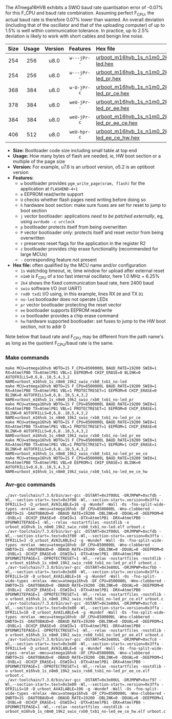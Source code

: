The ATmega16HVB exhibits a SWIO baud rate quantisation error of -0.07% for this F_CPU and baud rate combination. Assuming perfect F<sub>CPU</sub>, the actual baud rate is therefore 0.07% lower than wanted. An overall deviation (including that of the oscillator and that of the uploading computer) of up to 1.5% is well within communication tolerance. In practice, up to 2.5% deviation is likely to work with short cables and benign line noise.

|Size|Usage|Version|Features|Hex file|
|:-:|:-:|:-:|:-:|:--|
|254|256|u8.0|`w---jPr--`|[urboot_m16hvb_1s_n1m0_2k4_swio_rxb0_txb1_no-led.hex](https://raw.githubusercontent.com/stefanrueger/urboot.hex/main/mcus/atmega16hvb/watchdog_1_s/internal_oscillator_n%2B6.25%25/%2B1m000000_hz/%2B%2B%2B2k4_baud/swio_rxb0_txb1/no-led/urboot_m16hvb_1s_n1m0_2k4_swio_rxb0_txb1_no-led.hex)|
|254|256|u8.0|`w---jPr--`|[urboot_m16hvb_1s_n1m0_2k4_swio_rxb0_txb1_no-led_pr.hex](https://raw.githubusercontent.com/stefanrueger/urboot.hex/main/mcus/atmega16hvb/watchdog_1_s/internal_oscillator_n%2B6.25%25/%2B1m000000_hz/%2B%2B%2B2k4_baud/swio_rxb0_txb1/no-led/urboot_m16hvb_1s_n1m0_2k4_swio_rxb0_txb1_no-led_pr.hex)|
|368|384|u8.0|`w-U-jPr-c`|[urboot_m16hvb_1s_n1m0_2k4_swio_rxb0_txb1_no-led_pr_ce.hex](https://raw.githubusercontent.com/stefanrueger/urboot.hex/main/mcus/atmega16hvb/watchdog_1_s/internal_oscillator_n%2B6.25%25/%2B1m000000_hz/%2B%2B%2B2k4_baud/swio_rxb0_txb1/no-led/urboot_m16hvb_1s_n1m0_2k4_swio_rxb0_txb1_no-led_pr_ce.hex)|
|378|384|u8.0|`weU-jPr--`|[urboot_m16hvb_1s_n1m0_2k4_swio_rxb0_txb1_no-led_pr_ee.hex](https://raw.githubusercontent.com/stefanrueger/urboot.hex/main/mcus/atmega16hvb/watchdog_1_s/internal_oscillator_n%2B6.25%25/%2B1m000000_hz/%2B%2B%2B2k4_baud/swio_rxb0_txb1/no-led/urboot_m16hvb_1s_n1m0_2k4_swio_rxb0_txb1_no-led_pr_ee.hex)|
|384|384|u8.0|`weU-jPr-c`|[urboot_m16hvb_1s_n1m0_2k4_swio_rxb0_txb1_no-led_pr_ee_ce.hex](https://raw.githubusercontent.com/stefanrueger/urboot.hex/main/mcus/atmega16hvb/watchdog_1_s/internal_oscillator_n%2B6.25%25/%2B1m000000_hz/%2B%2B%2B2k4_baud/swio_rxb0_txb1/no-led/urboot_m16hvb_1s_n1m0_2k4_swio_rxb0_txb1_no-led_pr_ee_ce.hex)|
|406|512|u8.0|`weU-hpr-c`|[urboot_m16hvb_1s_n1m0_2k4_swio_rxb0_txb1_no-led_ee_ce_hw.hex](https://raw.githubusercontent.com/stefanrueger/urboot.hex/main/mcus/atmega16hvb/watchdog_1_s/internal_oscillator_n%2B6.25%25/%2B1m000000_hz/%2B%2B%2B2k4_baud/swio_rxb0_txb1/no-led/urboot_m16hvb_1s_n1m0_2k4_swio_rxb0_txb1_no-led_ee_ce_hw.hex)|

- **Size:** Bootloader code size including small table at top end
- **Usage:** How many bytes of flash are needed, ie, HW boot section or a multiple of the page size
- **Version:** For example, u7.6 is an urboot version, o5.2 is an optiboot version
- **Features:**
  + `w` bootloader provides `pgm_write_page(sram, flash)` for the application at `FLASHEND-4+1`
  + `e` EEPROM read/write support
  + `U` checks whether flash pages need writing before doing so
  + `h` hardware boot section: make sure fuses are set for reset to jump to boot section
  + `j` vector bootloader: applications *need to be patched externally*, eg, using `avrdude -c urclock`
  + `p` bootloader protects itself from being overwritten
  + `P` vector bootloader only: protects itself and reset vector from being overwritten
  + `r` preserves reset flags for the application in the register R2
  + `c` bootloader provides chip erase functionality (recommended for large MCUs)
  + `-` corresponding feature not present
- **Hex file:** often qualified by the MCU name and/or configuration
  + `1s` watchdog timeout, ie, time window for upload after external reset
  + `n1m0` is F<sub>CPU</sub> of a too fast internal oscillator, here 1.0 MHz + 6.25%
  + `2k4` shows the fixed communication baud rate, here 2400 baud
  + `swio` software I/O (not UART)
  + `rxd0 txd1` I/O using, in this example, lines RX `D0` and TX `D1`
  + `no-led` bootloader does not operate LEDs
  + `pr` vector bootloader protecting the reset vector
  + `ee` bootloader supports EEPROM read/write
  + `ce` bootloader provides a chip erase command
  + `hw` hardware supported bootloader: set fuses to jump to the HW boot section, not to addr 0


Note below that baud rate and F<sub>CPU</sub> may be different from the path name's as long as the quotient F<sub>CPU</sub>/baud rate is the same.

### Make commands
```
make MCU=atmega16hvb WDTO=1S F_CPU=8500000L BAUD_RATE=19200 SWIO=1 RX=AtmelPB0 TX=AtmelPB1 VBL=1 EEPROM=0 CHIP_ERASE=0 BLINK=0 AUTOFRILLS=0,6,8..10,5,4,3,2 NAME=urboot_m16hvb_1s_n8m0_19k2_swio_rxb0_txb1_no-led
make MCU=atmega16hvb WDTO=1S F_CPU=8500000L BAUD_RATE=19200 SWIO=1 RX=AtmelPB0 TX=AtmelPB1 VBL=1 PROTECTRESET=1 EEPROM=0 CHIP_ERASE=0 BLINK=0 AUTOFRILLS=0,6,8..10,5,4,3,2 NAME=urboot_m16hvb_1s_n8m0_19k2_swio_rxb0_txb1_no-led_pr
make MCU=atmega16hvb WDTO=1S F_CPU=8500000L BAUD_RATE=19200 SWIO=1 RX=AtmelPB0 TX=AtmelPB1 VBL=1 PROTECTRESET=1 EEPROM=0 CHIP_ERASE=1 BLINK=0 AUTOFRILLS=0,6,8..10,5,4,3,2 NAME=urboot_m16hvb_1s_n8m0_19k2_swio_rxb0_txb1_no-led_pr_ce
make MCU=atmega16hvb WDTO=1S F_CPU=8500000L BAUD_RATE=19200 SWIO=1 RX=AtmelPB0 TX=AtmelPB1 VBL=1 PROTECTRESET=1 EEPROM=1 CHIP_ERASE=0 BLINK=0 AUTOFRILLS=0,6,8..10,5,4,3,2 NAME=urboot_m16hvb_1s_n8m0_19k2_swio_rxb0_txb1_no-led_pr_ee
make MCU=atmega16hvb WDTO=1S F_CPU=8500000L BAUD_RATE=19200 SWIO=1 RX=AtmelPB0 TX=AtmelPB1 VBL=1 PROTECTRESET=1 EEPROM=1 CHIP_ERASE=1 BLINK=0 AUTOFRILLS=0,6,8..10,5,4,3,2 NAME=urboot_m16hvb_1s_n8m0_19k2_swio_rxb0_txb1_no-led_pr_ee_ce
make MCU=atmega16hvb WDTO=1S F_CPU=8500000L BAUD_RATE=19200 SWIO=1 RX=AtmelPB0 TX=AtmelPB1 VBL=0 EEPROM=1 CHIP_ERASE=1 BLINK=0 AUTOFRILLS=0,6,8..10,5,4,3,2 NAME=urboot_m16hvb_1s_n8m0_19k2_swio_rxb0_txb1_no-led_ee_ce_hw
```

### Avr-gcc commands
```
./avr-toolchain/7.3.0/bin/avr-gcc -DSTART=0x3f00UL -DRJMPWP=0xcfdb -Wl,--section-start=.text=0x3f00 -Wl,--section-start=.version=0x3ffa -DFRILLS=3 -D_urboot_AVAILABLE=16 -g -Wundef -Wall -Os -fno-split-wide-types -mrelax -mmcu=atmega16hvb -DF_CPU=8500000L -Wno-clobbered -DWDTO=1S -DAUTOBAUD=0 -DBAUD_RATE=19200 -DBLINK=0 -DDUAL=0 -DEEPROM=0 -DVBL=1 -DCHIP_ERASE=0 -DSWIO=1 -DTX=AtmelPB1 -DRX=AtmelPB0 -DPGMWRITEPAGE=1 -Wl,--relax -nostartfiles -nostdlib -o urboot_m16hvb_1s_n8m0_19k2_swio_rxb0_txb1_no-led.elf urboot.c
./avr-toolchain/7.3.0/bin/avr-gcc -DSTART=0x3f00UL -DRJMPWP=0xcfdb -Wl,--section-start=.text=0x3f00 -Wl,--section-start=.version=0x3ffa -DFRILLS=3 -D_urboot_AVAILABLE=2 -g -Wundef -Wall -Os -fno-split-wide-types -mrelax -mmcu=atmega16hvb -DF_CPU=8500000L -Wno-clobbered -DWDTO=1S -DAUTOBAUD=0 -DBAUD_RATE=19200 -DBLINK=0 -DDUAL=0 -DEEPROM=0 -DVBL=1 -DCHIP_ERASE=0 -DSWIO=1 -DTX=AtmelPB1 -DRX=AtmelPB0 -DPGMWRITEPAGE=1 -DPROTECTRESET=1 -Wl,--relax -nostartfiles -nostdlib -o urboot_m16hvb_1s_n8m0_19k2_swio_rxb0_txb1_no-led_pr.elf urboot.c
./avr-toolchain/7.3.0/bin/avr-gcc -DSTART=0x3e80UL -DRJMPWP=0xcfbb -Wl,--section-start=.text=0x3e80 -Wl,--section-start=.version=0x3ffa -DFRILLS=10 -D_urboot_AVAILABLE=16 -g -Wundef -Wall -Os -fno-split-wide-types -mrelax -mmcu=atmega16hvb -DF_CPU=8500000L -Wno-clobbered -DWDTO=1S -DAUTOBAUD=0 -DBAUD_RATE=19200 -DBLINK=0 -DDUAL=0 -DEEPROM=0 -DVBL=1 -DCHIP_ERASE=1 -DSWIO=1 -DTX=AtmelPB1 -DRX=AtmelPB0 -DPGMWRITEPAGE=1 -DPROTECTRESET=1 -Wl,--relax -nostartfiles -nostdlib -o urboot_m16hvb_1s_n8m0_19k2_swio_rxb0_txb1_no-led_pr_ce.elf urboot.c
./avr-toolchain/7.3.0/bin/avr-gcc -DSTART=0x3e80UL -DRJMPWP=0xcfc0 -Wl,--section-start=.text=0x3e80 -Wl,--section-start=.version=0x3ffa -DFRILLS=10 -D_urboot_AVAILABLE=6 -g -Wundef -Wall -Os -fno-split-wide-types -mrelax -mmcu=atmega16hvb -DF_CPU=8500000L -Wno-clobbered -DWDTO=1S -DAUTOBAUD=0 -DBAUD_RATE=19200 -DBLINK=0 -DDUAL=0 -DEEPROM=1 -DVBL=1 -DCHIP_ERASE=0 -DSWIO=1 -DTX=AtmelPB1 -DRX=AtmelPB0 -DPGMWRITEPAGE=1 -DPROTECTRESET=1 -Wl,--relax -nostartfiles -nostdlib -o urboot_m16hvb_1s_n8m0_19k2_swio_rxb0_txb1_no-led_pr_ee.elf urboot.c
./avr-toolchain/7.3.0/bin/avr-gcc -DSTART=0x3e80UL -DRJMPWP=0xcfcd -Wl,--section-start=.text=0x3e80 -Wl,--section-start=.version=0x3ffa -DFRILLS=6 -D_urboot_AVAILABLE=0 -g -Wundef -Wall -Os -fno-split-wide-types -mrelax -mmcu=atmega16hvb -DF_CPU=8500000L -Wno-clobbered -DWDTO=1S -DAUTOBAUD=0 -DBAUD_RATE=19200 -DBLINK=0 -DDUAL=0 -DEEPROM=1 -DVBL=1 -DCHIP_ERASE=1 -DSWIO=1 -DTX=AtmelPB1 -DRX=AtmelPB0 -DPGMWRITEPAGE=1 -DPROTECTRESET=1 -Wl,--relax -nostartfiles -nostdlib -o urboot_m16hvb_1s_n8m0_19k2_swio_rxb0_txb1_no-led_pr_ee_ce.elf urboot.c
./avr-toolchain/7.3.0/bin/avr-gcc -DSTART=0x3e00UL -DRJMPWP=0xcf97 -Wl,--section-start=.text=0x3e00 -Wl,--section-start=.version=0x3ffa -DFRILLS=10 -D_urboot_AVAILABLE=106 -g -Wundef -Wall -Os -fno-split-wide-types -mrelax -mmcu=atmega16hvb -DF_CPU=8500000L -Wno-clobbered -DWDTO=1S -DAUTOBAUD=0 -DBAUD_RATE=19200 -DBLINK=0 -DDUAL=0 -DEEPROM=1 -DVBL=0 -DCHIP_ERASE=1 -DSWIO=1 -DTX=AtmelPB1 -DRX=AtmelPB0 -DPGMWRITEPAGE=1 -Wl,--relax -nostartfiles -nostdlib -o urboot_m16hvb_1s_n8m0_19k2_swio_rxb0_txb1_no-led_ee_ce_hw.elf urboot.c
```

